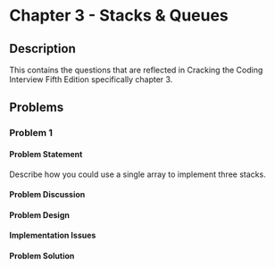 # Chapter 3 - Stacks & Queues
## Description
This contains the questions that are reflected in Cracking the Coding Interview Fifth Edition specifically chapter 3.

## Problems
### Problem 1
#### Problem Statement
>
Describe how you could use a single array to implement three stacks.

#### Problem Discussion

#### Problem Design

#### Implementation Issues

#### Problem Solution
